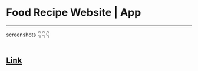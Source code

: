 <html lang="en">
<head>
</head>
<body>
  <h1>Food Recipe Website | App </h1>
  <hr>
  <p>screenshots 👇👇👇 </p>
  <img src="" />
   <h2><a href="#">Link</a></h2>
</body>
</html>

